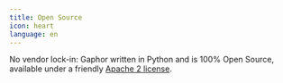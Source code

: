 ```yaml
---
title: Open Source
icon: heart
language: en
---
```


No vendor lock-in: Gaphor written in Python and is 100% Open Source, available under a friendly [Apache 2 license](https://github.com/gaphor/gaphor/blob/master/LICENSE.txt).
